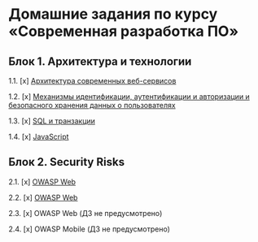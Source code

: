 # Домашние задания по курсу «Современная разработка ПО»

## Блок 1. Архитектура и технологии

1.1. [x] [Архитектура современных веб-сервисов](01_arch)

1.2. [x] [Механизмы идентификации, аутентификации и авторизации и безопасного хранения данных о пользователях](02_auth)

1.3. [x] [SQL и транзакции](03_sql)

1.4. [x] [JavaScript](04_js)

## Блок 2. Security Risks

2.1. [x] [OWASP Web](05_owasp)

2.2. [x] [OWASP Web](06_owasp)

2.3. [x] OWASP Web (ДЗ не предусмотрено)

2.4. [x] OWASP Mobile (ДЗ не предусмотрено)

